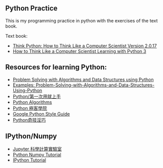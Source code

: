 Python Practice
---
This is my programming practice in python with the exercises of the text book.

Text book:

- [Think Python: How to Think Like a Computer Scientist Version 2.0.17][R1]
- [How to Think Like a Computer Scientist Learning with Python 3][R2]


Resources for learning Python:
---

- [Problem Solving with Algorithms and Data Structures using Python][R3]
- [Examples: Problem-Solving-with-Algorithms-and-Data-Structures-Using-Python][R4]
- [Python/第一次用就上手][R5]
- [Python Algorithms][R6]
- [Python 極客學院][R7]
- [Google Python Style Guide][R8]
- [Python奇技淫巧][R9]


IPython/Numpy
---
- [Jupyter 科學計算實驗室][R10]
- [Python Numpy Tutorial][R11]
- [IPython Tutorial][R12]


[R1]: http://www.greenteapress.com/thinkpython/html/
[R2]: http://www.openbookproject.net/thinkcs/python/english3e/index.html#
[R3]: http://interactivepython.org/runestone/static/pythonds/index.html
[R4]: https://github.com/ErikRHanson/Problem-Solving-with-Algorithms-and-Data-Structures-Using-Python
[R5]: http://wiki.python.org.tw/Python/%E7%AC%AC%E4%B8%80%E6%AC%A1%E7%94%A8%E5%B0%B1%E4%B8%8A%E6%89%8B
[R6]: http://hujiaweibujidao.github.io/python/
[R7]: http://www.jikexueyuan.com/course/pythonbase/
[R8]: http://google.github.io/styleguide/pyguide.html
[R9]: http://andrewliu.in/2015/11/14/Python%E5%A5%87%E6%8A%80%E6%B7%AB%E5%B7%A7/
[R10]: http://nbviewer.jupyter.org/github/yenlung/ScientificLab/blob/master/Jupyter_Lab.ipynb
[R11]: http://cs231n.github.io/python-numpy-tutorial/
[R12]: http://cs231n.github.io/ipython-tutorial/
